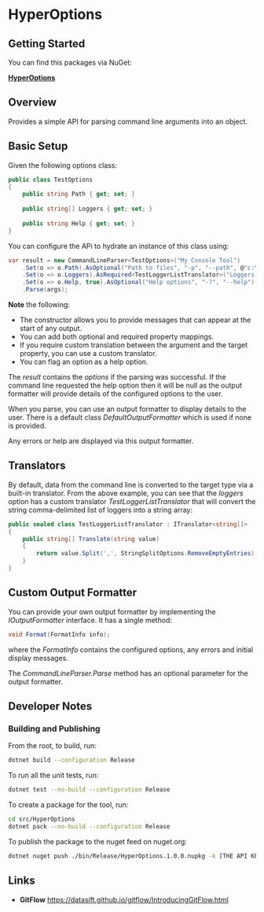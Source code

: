 # HyperOptions

## Getting Started

You can find this packages via NuGet: 

[**HyperOptions**](https://www.nuget.org/packages/HyperOptions)

## Overview

Provides a simple API for parsing command line arguments into an object.

## Basic Setup

Given the following options class:

```c#
public class TestOptions
{
    public string Path { get; set; }
    
    public string[] Loggers { get; set; }
    
    public string Help { get; set; }
}
```

You can configure the APi to hydrate an instance of this class using:

```c#
var result = new CommandLineParser<TestOptions>("My Console Tool")
    .Set(o => o.Path).AsOptional("Path to files", "-p", "--path", @"c:\temp")
    .Set(o => o.Loggers).AsRequired<TestLoggerListTranslator>("Loggers to use", "-l", "--loggers")
    .Set(o => o.Help, true).AsOptional("Help options", "-?", "--help")
    .Parse(args);
```

**Note** the following:

* The constructor allows you to provide messages that can appear at the start of any output.
* You can add both optional and required property mappings.
* If you require custom translation between the argument and the target property, you can use a custom translator.
* You can flag an option as a help option.

The _result_ contains the _options_ if the parsing was successful. If the command line requested the help option then it will be null as 
the output formatter will provide details of the configured options to the user.

When you parse, you can use an output formatter to display details to the user. There is a default class _DefaultOutputFormatter_ which is 
used if none is provided.

Any errors or help are displayed via this output formatter.

## Translators

By default, data from the command line is converted to the target type via a built-in translator. From the above example, you can see that 
the _loggers_ option has a custom translator _TestLoggerListTranslator_ that will convert the string comma-delimited list of loggers into a string array:

```c#
public sealed class TestLoggerListTranslator : ITranslator<string[]>
{
    public string[] Translate(string value)
    {
        return value.Split(',', StringSplitOptions.RemoveEmptyEntries);
    }
}
```

## Custom Output Formatter

You can provide your own output formatter by implementing the _IOutputFormatter_ interface. It has a single method:

```c#
void Format(FormatInfo info);
```

where the _FormatInfo_ contains the configured options, any errors and initial display messages.

The _CommandLineParser.Parse_ method has an optional parameter for the output formatter.

## Developer Notes

### Building and Publishing

From the root, to build, run:

```bash
dotnet build --configuration Release 
```

To run all the unit tests, run:

```bash
dotnet test --no-build --configuration Release
```

To create a package for the tool, run:
 
```bash
cd src/HyperOptions
dotnet pack --no-build --configuration Release 
```

To publish the package to the nuget feed on nuget.org:

```bash
dotnet nuget push ./bin/Release/HyperOptions.1.0.0.nupkg -k [THE API KEY] -s https://api.nuget.org/v3/index.json
```

## Links

* **GitFlow** https://datasift.github.io/gitflow/IntroducingGitFlow.html
